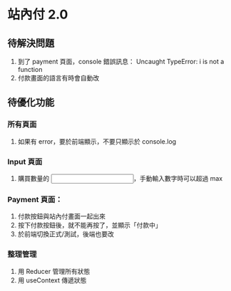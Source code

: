 # 站內付 2.0

## 待解決問題
1. 到了 payment 頁面，console 錯誤訊息： Uncaught TypeError: i is not a function
2. 付款畫面的語言有時會自動改


## 待優化功能
### 所有頁面
1. 如果有 error，要於前端顯示，不要只顯示於 console.log

### Input 頁面
1. 購買數量的  <input>，手動輸入數字時可以超過 max

### Payment 頁面：
1. 付款按鈕與站內付畫面一起出來
2. 按下付款按鈕後，就不能再按了，並顯示「付款中」
3. 於前端切換正式/測試，後端也要改




### 整理管理
1. 用 Reducer 管理所有狀態
2. 用 useContext 傳遞狀態